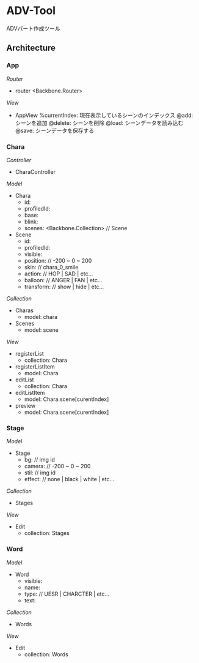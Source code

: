 # ADV-Tool
ADVパート作成ツール

## Architecture

### App
*Router*
- router <Backbone.Router>

*View*
- AppView
    %currentIndex:  現在表示しているシーンのインデックス
    @add:           シーンを追加
    @delete:        シーンを削除
    @load:          シーンデータを読み込む
    @save:          シーンデータを保存する


### Chara
*Controller*
- CharaController

*Model*
- Chara
    * id:           <String>
    * profiledId:   <Int>
    * base:         <String>
    * blink:        <String>
    * scenes:       <Backbone.Collection> // Scene
- Scene
    * id:           <String>
    * profiledId:   <Int>
    * visible:      <Bool>
    * position:     <Int>       // -200 ~ 0 ~ 200
    * skin:         <String>    // chara_0_smile
    * action:       <String>    // HOP | SAD | etc...
    * balloon:      <String>    // ANGER | FAN | etc...
    * transform:    <String>    // show | hide | etc...

*Collection*
- Charas
    * model: chara
- Scenes
    * model: scene

*View*
- registerList
    * collection: Chara
- registerListItem
    * model: Chara
- editList
    * collection: Chara
- editListItem
    * model: Chara.scene[curentIndex]
- preview
    * model: Chara.scene[curentIndex]


### Stage
*Model*
- Stage
    * bg:           <String>    // img id
    * camera:       <Int>       // -200 ~ 0 ~ 200
    * stil:         <String>    // img id
    * effect:       <String>    // none | black | white | etc...

*Collection*
- Stages

*View*
- Edit
    * collection: Stages

### Word
*Model*
- Word
    * visible:      <Bool>
    * name:         <String>
    * type:         <String>    // UESR | CHARCTER | etc...
    * text:         <String>

*Collection*
- Words

*View*
- Edit
    * collection: Words



